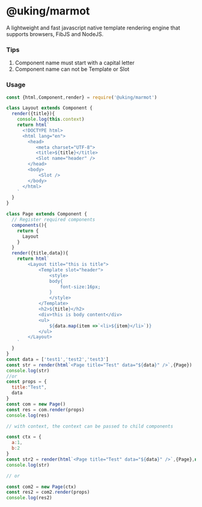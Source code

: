 # @uking/marmot

A lightweight and fast javascript native template rendering engine that supports browsers, FibJS and NodeJS.

### Tips

1. Component name must start with a capital letter
2. Component name can not be Template or Slot

### Usage

```javascript
const {html,Component,render} = require('@uking/marmot')

class Layout extends Component {
  render({title}){
    console.log(this.context)
    return html`
      <!DOCTYPE html>
      <html lang="en">
        <head>
           <meta charset="UTF-8">
           <title>${title}</title>
           <Slot name="header" />
        </head>
        <body>
        	<Slot />
        </body>
      </html>
    `
  }
}

class Page extends Component {
  // Register required components
  components(){
    return {
      Layout
    }
  }
  render({title,data}){
    return html`
    	<Layout title="this is title">
    		<Template slot="header">
    			<style>
    			body{
    				font-size:16px;
    			}
    			</style>
    		</Template>
    		<h2>${title}</h2>
    		<div>this is body content</div>
            <ul>
                ${data.map(item =>`<li>${item}</li>`)}
            </ul>
    	</Layout>
    `
  }
}
const data = ['test1','test2','test3']
const str = render(html`<Page title="Test" data="${data}" />`,{Page})
console.log(str)
//or
const props = {
  title:"Test",
  data
}
const com = new Page()
const res = com.render(props)
console.log(res)

// with context, the context can be passed to child components

const ctx = {
  a:1,
  b:2
}
const str2 = render(html`<Page title="Test" data="${data}" />`,{Page},null,ctx)
console.log(str)

// or

const com2 = new Page(ctx)
const res2 = com2.render(props)
console.log(res2)


```








